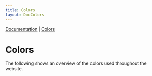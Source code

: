 ```yaml
---
title: Colors
layout: DocColors
---
```

[Documentation](/doc) | [Colors](/doc/colors)

# Colors

The following shows an overview of the colors used throughout the website.
